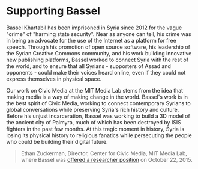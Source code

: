 
# Supporting Bassel

<p>Bassel Khartabil has been imprisoned in Syria since 2012 for the vague
"crime" of "harming state security". Near as anyone can tell, his
crime was in being an advocate for the use of the Internet as a
platform for free speech. Through his promotion of open source
software, his leadership of the Syrian Creative Commons community, and
his work building innovative new publishing platforms, Bassel worked
to connect Syria with the rest of the world, and to ensure that all
Syrians - supporters of Assad and opponents - could make their voices
heard online, even if they could not express themselves in physical
space.</p>

<p>Our work on Civic Media at the MIT Media Lab stems from the idea that
making media is a way of making change in the world. Bassel's work is
in the best spirit of Civic Media, working to connect contemporary
Syrians to global conversations while preserving Syria's rich history
and culture. Before his unjust incarceration, Bassel was working to
build a 3D model of the ancient city of Palmyra, much of which has
been destroyed by ISIS fighters in the past few months. At this tragic
moment in history, Syria is losing its physical history to religious
fanatics while persecuting the people who could be building their
digital future.</p>


> Ethan Zuckerman, Director, Center for Civic Media, MIT Media Lab, where Bassel
was [offered a researcher position](http://joi.ito.com/weblog/2015/10/22/mit-media-lab-r.html) on October 22, 2015.
